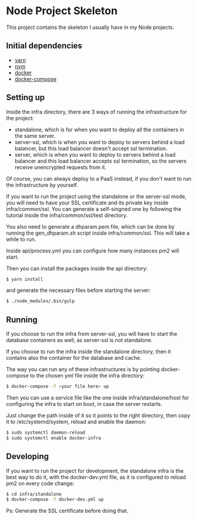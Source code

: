 # Node Project Skeleton

This project contains the skeleton I usually have in my Node projects.

## Initial dependencies

- [yarn](https://yarnpkg.com/)
- [nvm](https://github.com/creationix/nvm)
- [docker](https://www.docker.com)
- [docker-compose](https://docs.docker.com/compose/install/)

## Setting up

Inside the infra directory, there are 3 ways of running the infrastructure for the project:

- standalone, which is for when you want to deploy all the containers in the same server.
- server-ssl, which is when you want to deploy to servers behind a load balancer, but this load balancer doesn't accept ssl termination.
- server, which is when you want to deploy to servers behind a load balancer and this load balancer accepts ssl termination, so the servers receive unencrypted requests from it.

Of course, you can always deploy to a PaaS instead, if you don't want to run the infrastructure by yourself.

If you want to run the project using the standalone or the server-ssl mode, you will need to have your SSL certificate and its private key inside infra/common/ssl. You can generate a self-singned one by following the tutorial inside the infra/common/ssl/test directory.

You also need to generate a dhparam.pem file, which can be done by running the gen_dhparam.sh script inside infra/common/ssl. This will take a while to run.

Inside api/process.yml you can configure how many instances pm2 will start.

Then you can install the packages inside the api directory:

```bash
$ yarn install
```

and generate the necessary files before starting the server:

```bash
$ ./node_modules/.bin/gulp
```

## Running

If you choose to run the infra from server-ssl, you will have to start the database containers as well, as server-ssl is not standalone.

If you choose to run the infra inside the standalone directory, then it contains also the container for the database and cache.

The way you can run any of these infrastructures is by pointing docker-compose to the chosen yml file inside the infra directory:

```bash
$ docker-compose -f <your file here> up
```

Then you can use a service file like the one inside infra/standalone/host for configuring the infra to start on boot, in case the server restarts.

Just change the path inside of it so it points to the right directory, then copy it to /etc/systemd/system, reload and enable the daemon:

```bash
$ sudo systemctl daemon-reload
$ sudo systemctl enable docker-infra
```

## Developing

If you want to run the project for development, the standalone infra is the best way to do it, with the docker-dev.yml file, as it is configured to reload pm2 on every code change:

```bash
$ cd infra/standalone
$ docker-compose -f docker-dev.yml up
```

Ps: Generate the SSL certificate before doing that.
